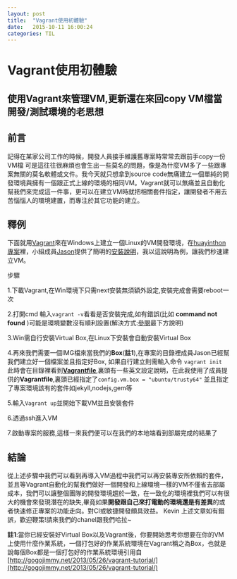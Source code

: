 ```yaml
---
layout: post
title:  "Vagrant使用初體驗"
date:   2015-10-11 16:00:24
categories: TIL
---
```


# Vagrant使用初體驗 #
## 使用Vagrant來管理VM,更新還在來回copy VM檔當開發/測試環境的老思想 ##

## 前言 ##
記得在某家公司工作的時候，開發人員接手維護舊專案時常常去跟前手copy一份VM檔
可是這往往很麻煩也會生出一些莫名的問題，像是為什麼VM多了一些跟專案無關的莫名軟體或文件。我今天就只想拿到source code無痛建立一個單純的開發環境與擁有一個跟正式上線的環境的相同VM。Vagrant就可以無痛並且自動化幫我們來完成這一件事，更可以在建立VM時就把相關套件指定，讓開發者不用去苦惱惱人的環境建置，而專注於其它功能的建立。


## 釋例 ##
下面就用[Vagrant](https://www.vagrantup.com/)來在Windows上建立一個Linux的VM開發環境，在[huayinthon專案](https://github.com/huayinthon/huayinthon.github.io)裡，小組成員[Jason](https://github.com/orgs/huayinthon/people/jasonatfleepio)提供了簡明的[安裝說明](https://github.com/huayinthon/huayinthon.github.io/blob/master/development.md)，我以這說明為例，讓我們秒速建立VM。


步驟

1.下載Vagrant,在Win環境下只需next安裝無須額外設定,安裝完成會需要reboot一次

2.打開cmd 輸入`vagrant -v`看看是否安裝完成,如有錯誤(比如 **command not found** )可能是環境變數沒有順利設置(解決方式:[參閱](https://gist.github.com/chgu82837/ab1255846b5335407105)最下方說明)

3.Win需自行安裝Virtual Box,在Linux下安裝會自動安裝Virtual Box

4.再來我們需要一個IMG檔來當我們的**Box**(**註1**),在專案的目錄裡成員Jason已經幫我們建立好一個檔案並且指定好Box,
如果自行建立則需輸入命令 `vagrant init`
此時會在目錄裡看到[**Vagrantfile**](http://docs.vagrantup.com/v2/vagrantfile/index.html),裏頭有一些英文設定說明，在此我使用了成員提供的**Vagrantfile**,裏頭已經指定了`config.vm.box = "ubuntu/trusty64"`
並且指定了專案環境該有的套件如jekyll,nodejs,gem等

5.輸入`Vagrant up`並開始下載VM並且安裝套件

6.透過ssh進入VM

7.啟動專案的服務,這樣一來我們便可以在我們的本地端看到部屬完成的結果了


## 結論 ##

從上述步驟中我們可以看到再導入VM過程中我們可以再安裝專安所依賴的套件，並且等Vagrant自動化的幫我們做好一個開發和上線環境一樣的VM不僅省去部屬成本，我們可以讓整個團隊的開發環境趨於一致，在一致化的環境裡我們可以有很大的機會來發現潛在的缺失,畢竟如果**開發跟自己來打電動的環境還是有差異**的或者快速修正專案的功能走向。對CI或敏捷開發頗具效益。
Kevin
上述文章如有錯誤，歡迎鞭策!請來我們的chanel跟我們哈拉~


**註1**:當你已經安裝好Virtual Box以及Vagrant後，你要開始思考你想要在你的VM上使用什麼作業系統，一個打包好的作業系統環境在Vagrant稱之為Box，也就是說每個Box都是一個打包好的作業系統環境引用自[http://gogojimmy.net/2013/05/26/vagrant-tutorial/](http://gogojimmy.net/2013/05/26/vagrant-tutorial/)




